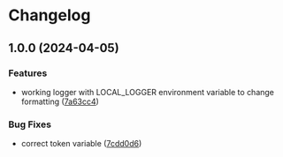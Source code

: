 # Changelog

## 1.0.0 (2024-04-05)


### Features

* working logger with LOCAL_LOGGER environment variable to change formatting ([7a63cc4](https://github.com/patrickjmcd/go-logger/commit/7a63cc4e54b6f00d63577de7c5841047929cea78))


### Bug Fixes

* correct token variable ([7cdd0d6](https://github.com/patrickjmcd/go-logger/commit/7cdd0d6f25d38b560be3692100be820bb7b2876e))

